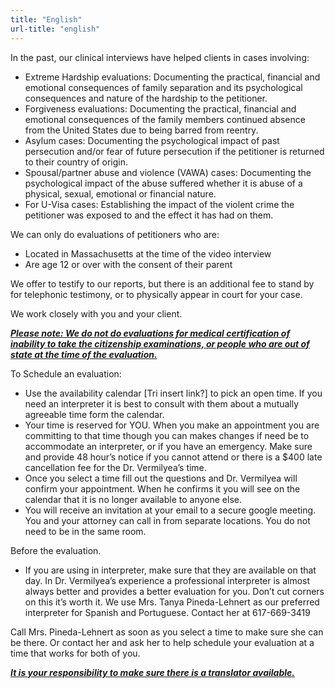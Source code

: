 ```yaml
---
title: "English"
url-title: "english"
---
```

In the past, our clinical interviews have helped clients in cases involving:
<ul>
  <li>Extreme Hardship evaluations: Documenting the practical, financial and emotional consequences of family separation and its psychological consequences and nature of the hardship to the petitioner.</li>
  <li>Forgiveness evaluations: Documenting the practical, financial and emotional consequences of the family members continued absence from the United States due to being barred from reentry.</li>
  <li>Asylum cases: Documenting the psychological impact of past persecution and/or fear of future persecution if the petitioner is returned to their country of origin.</li>
  <li>Spousal/partner abuse and violence (VAWA) cases: Documenting the psychological impact of the abuse suffered whether it is abuse of a physical, sexual, emotional or financial nature.</li>
  <li>For U-Visa cases: Establishing the impact of the violent crime the petitioner was exposed to and the effect it has had on them.</li>
</ul>

We can only do evaluations of petitioners who are:
<ul>
    <li>Located in Massachusetts at the time of the video interview</li>
    <li>Are age 12 or over with the consent of their parent</li>
</ul>

We offer to testify to our reports, but there is an additional fee to stand by for telephonic  testimony, or to physically appear in court for your case.

We work closely with you and your client.

<b><i><u>Please note: We do not do evaluations for medical certification of inability to take the citizenship examinations, or people who are out of state at the time of the evaluation.</u></i></b>

To Schedule an evaluation:
<ul>
    <li>Use the availability calendar [Tri insert link?]  to pick an open time. If you need an interpreter it is best to consult with them about a mutually agreeable time form the calendar.</li>
    <li>Your time is reserved for YOU. When you make an appointment you are committing to that time though you can makes changes if need be to accommodate an interpreter, or if you have an emergency. Make sure and provide 48 hour’s notice if you cannot attend or there is a $400 late cancellation fee for the Dr. Vermilyea’s time.</li>
    <li>Once you select a time fill out the questions and Dr. Vermilyea will confirm your appointment.  When he confirms it you will see on the calendar that it is no longer available to anyone else.</li>
    <li>You will receive an invitation at your email to a secure google meeting. You and your attorney can call in from separate locations. You do not need to be in the same room.</li>
</ul>

Before the evaluation.
<ul>
    <li>If you are using in interpreter, make sure that they are available on that day. In Dr. Vermilyea’s experience a professional interpreter is almost always better and provides a better evaluation for you. Don’t cut corners on this it’s worth it. We use Mrs. Tanya Pineda-Lehnert as our preferred interpreter for Spanish and Portuguese.  Contact her at 617-669-3419</li>
</ul>

Call Mrs. Pineda-Lehnert as soon as you select a time to make sure she can be there. Or contact her and ask her to help schedule your evaluation at a time that works for both of you.

<b><i><u>It is your responsibility to make sure there is a translator available.</u></i></b>
